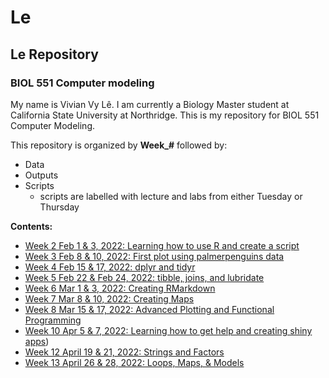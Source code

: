 # Le

## Le Repository

### BIOL 551 Computer modeling

My name is Vivian Vy Lê. I am currently a Biology Master student at California State University at Northridge. This is my repository for BIOL 551 Computer Modeling.

This repository is organized by **Week\_#** followed by:

-   Data
-   Outputs
-   Scripts
    -   scripts are labelled with lecture and labs from either Tuesday or Thursday

**Contents:**

-   [Week 2 Feb 1 & 3, 2022: Learning how to use R and create a script](https://github.com/Biol551-CSUN/Le/tree/main/Week_2)
-   [Week 3 Feb 8 & 10, 2022: First plot using palmerpenguins data](https://github.com/Biol551-CSUN/Le/tree/main/Week_3)
-   [Week 4 Feb 15 & 17, 2022: dplyr and tidyr](https://github.com/Biol551-CSUN/Le/tree/main/Week_4)
-   [Week 5 Feb 22 & Feb 24, 2022: tibble, joins, and lubridate](https://github.com/Biol551-CSUN/Le/tree/main/Week_5)
-   [Week 6 Mar 1 & 3, 2022: Creating RMarkdown](https://github.com/Biol551-CSUN/Le/tree/main/Week_6)
-   [Week 7 Mar 8 & 10, 2022: Creating Maps](https://github.com/Biol551-CSUN/Le/tree/main/Week_7)
-   [Week 8 Mar 15 & 17, 2022: Advanced Plotting and Functional Programming](https://github.com/Biol551-CSUN/Le/tree/main/Week_8)
-   [Week 10 Apr 5 & 7, 2022: Learning how to get help and creating shiny apps](https://github.com/Biol551-CSUN/Le/tree/main/Week_10))
-   [Week 12 April 19 & 21, 2022: Strings and Factors](https://github.com/Biol551-CSUN/Le/tree/main/Week_12)
-   [Week 13 April 26 & 28, 2022: Loops, Maps, & Models]((https://github.com/Biol551-CSUN/Le/tree/main/Week_13))
